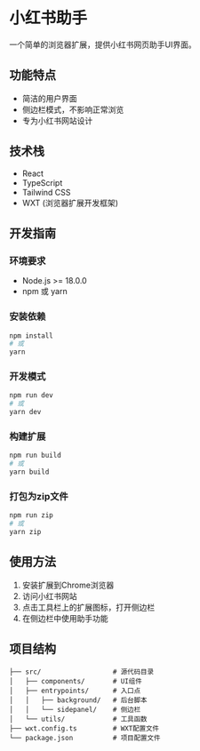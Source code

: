 # 小红书助手

一个简单的浏览器扩展，提供小红书网页助手UI界面。

## 功能特点

- 简洁的用户界面
- 侧边栏模式，不影响正常浏览
- 专为小红书网站设计

## 技术栈

- React
- TypeScript
- Tailwind CSS
- WXT (浏览器扩展开发框架)

## 开发指南

### 环境要求

- Node.js >= 18.0.0
- npm 或 yarn

### 安装依赖

```bash
npm install
# 或
yarn
```

### 开发模式

```bash
npm run dev
# 或
yarn dev
```

### 构建扩展

```bash
npm run build
# 或
yarn build
```

### 打包为zip文件

```bash
npm run zip
# 或
yarn zip
```

## 使用方法

1. 安装扩展到Chrome浏览器
2. 访问小红书网站
3. 点击工具栏上的扩展图标，打开侧边栏
4. 在侧边栏中使用助手功能

## 项目结构

```
├── src/                  # 源代码目录
│   ├── components/       # UI组件
│   ├── entrypoints/      # 入口点
│   │   ├── background/   # 后台脚本
│   │   └── sidepanel/    # 侧边栏
│   └── utils/            # 工具函数
├── wxt.config.ts         # WXT配置文件
└── package.json          # 项目配置文件
```
